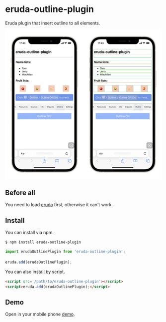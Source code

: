 # eruda-outline-plugin

Eruda plugin that insert outline to all elements.

![](./midea/IMG_3413.JPEG)

## Before all
You need to load [eruda](https://github.com/liriliri/eruda#install) first, otherwise it can\'t work.

## Install

You can install via npm.

```
$ npm install eruda-outline-plugin
```

```javascript
import erudaOutlinePlugin from 'eruda-outline-plugin';

eruda.add(erudaOutlinePlugin);
```

You can also install by script.

```html
<script src='/path/to/eruda-outline-plugin'></script>
<script>eruda.add(erudaOutlinePlugin);</script>
```

## Demo

Open in your mobile phone [demo](https://pomelo-chuan.github.io/eruda-outline-plugin/demo/index.html).
